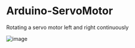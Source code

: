 # Arduino-ServoMotor
Rotating a servo motor left and right continuously

![image](https://github.com/saidijongo/Arduino-ServoMotor/assets/31678025/61f3db65-e1ae-4d2f-834b-8351867cfe70)
